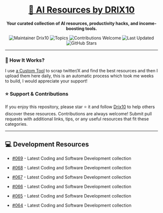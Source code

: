 <div align="center">
  <h1><a href="https://x.com/DRIX_10_" target="_blank">🚀 AI Resources by DRIX10</a></h1>
  <p><strong>Your curated collection of AI resources, productivity hacks, and income-boosting tools.</strong></p>
</div>

<div align="center">
  <img src="https://img.shields.io/badge/Maintainer-Drix10-blue" alt="Maintainer Drix10" />
  <img src="https://img.shields.io/badge/Topics-Productivity%2C%20AI%2C%20Tips%20and%20Tricks-red" alt="Topics" />
  <img src="https://img.shields.io/badge/Contributions-Welcome-brightgreen" alt="Contributions Welcome" />
  <img src="https://img.shields.io/github/last-commit/Drix10/ai-resources?style=flat-square&color=5D6D7E" alt="Last Updated" />
  <img src="https://img.shields.io/github/stars/Drix10/ai-resources?style=social" alt="GitHub Stars" />
</div>

---

### 🧵 How It Works?

I use [a Custom Tool](https://github.com/Drix10/Twitter-Gemini-GitHub-MVP) to scrap twitter/X and find the best resources and then I upload them here daily, this is an automatic process which took me weeks to build, I would appreciate your support!

### ⭐️ Support & Contributions

If you enjoy this repository, please star ⭐️ it and follow [Drix10](https://github.com/Drix10) to help others discover these resources. Contributions are always welcome! Submit pull requests with additional links, tips, or any useful resources that fit these categories.

---


## 💻 Development Resources
- [#069](https://github.com/Drix10/ai-resources/blob/main/Coding%20and%20Software%20Development/resources-069.md) - Latest Coding and Software Development collection

- [#068](https://github.com/Drix10/ai-resources/blob/main/Coding%20and%20Software%20Development/resources-068.md) - Latest Coding and Software Development collection

- [#067](https://github.com/Drix10/ai-resources/blob/main/Coding%20and%20Software%20Development/resources-067.md) - Latest Coding and Software Development collection

- [#066](https://github.com/Drix10/ai-resources/blob/main/Coding%20and%20Software%20Development/resources-066.md) - Latest Coding and Software Development collection

- [#065](https://github.com/Drix10/ai-resources/blob/main/Coding%20and%20Software%20Development/resources-065.md) - Latest Coding and Software Development collection

- [#064](https://github.com/Drix10/ai-resources/blob/main/Coding%20and%20Software%20Development/resources-064.md) - Latest Coding and Software Development collection